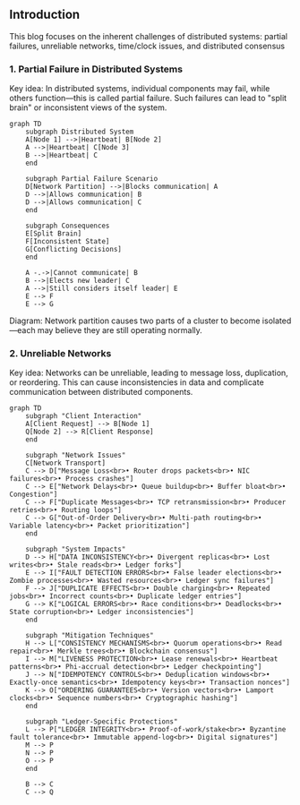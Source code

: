 <!--
author: "Avinash Gurugubelli",
title: "The Troubles of Distributed Systems",
description: "This blog discusses the common challenges faced in distributed systems, including network issues, data consistency, and fault tolerance.",
tags: [
  "Distributed Systems",
  "Network Issues",
  "Data Consistency",
  "Fault Tolerance",
  "System Design"
],
references: [{
  title: "Designing Data-Intensive Applications",
  authors: ["Martin Kleppmann"],
  publisher: "O'Reilly Media",
  year: 2017,
  url: "https://dataintensive.net/"
}]
-->

## Introduction
This blog focuses on the inherent challenges of distributed systems: partial failures, unreliable networks, time/clock issues, and distributed consensus

### 1. Partial Failure in Distributed Systems
Key idea: In distributed systems, individual components may fail, while others function—this is called partial failure. Such failures can lead to "split brain" or inconsistent views of the system.

```mermaid
graph TD
    subgraph Distributed System
    A[Node 1] -->|Heartbeat| B[Node 2]
    A -->|Heartbeat| C[Node 3]
    B -->|Heartbeat| C
    end

    subgraph Partial Failure Scenario
    D[Network Partition] -->|Blocks communication| A
    D -->|Allows communication| B
    D -->|Allows communication| C
    end

    subgraph Consequences
    E[Split Brain]
    F[Inconsistent State]
    G[Conflicting Decisions]
    end

    A -.->|Cannot communicate| B
    B -->|Elects new leader| C
    A -->|Still considers itself leader| E
    E --> F
    E --> G
```
Diagram: Network partition causes two parts of a cluster to become isolated—each may believe they are still operating normally.

### 2. Unreliable Networks
Key idea: Networks can be unreliable, leading to message loss, duplication, or reordering.
This can cause inconsistencies in data and complicate communication between distributed components.

```mermaid
graph TD
    subgraph "Client Interaction"
    A[Client Request] --> B[Node 1]
    Q[Node 2] --> R[Client Response]
    end
    
    subgraph "Network Issues"
    C[Network Transport]
    C --> D["Message Loss<br>• Router drops packets<br>• NIC failures<br>• Process crashes"]
    C --> E["Network Delays<br>• Queue buildup<br>• Buffer bloat<br>• Congestion"]
    C --> F["Duplicate Messages<br>• TCP retransmission<br>• Producer retries<br>• Routing loops"]
    C --> G["Out-of-Order Delivery<br>• Multi-path routing<br>• Variable latency<br>• Packet prioritization"]
    end
    
    subgraph "System Impacts"
    D --> H["DATA INCONSISTENCY<br>• Divergent replicas<br>• Lost writes<br>• Stale reads<br>• Ledger forks"]
    E --> I["FAULT DETECTION ERRORS<br>• False leader elections<br>• Zombie processes<br>• Wasted resources<br>• Ledger sync failures"]
    F --> J["DUPLICATE EFFECTS<br>• Double charging<br>• Repeated jobs<br>• Incorrect counts<br>• Duplicate ledger entries"]
    G --> K["LOGICAL ERRORS<br>• Race conditions<br>• Deadlocks<br>• State corruption<br>• Ledger inconsistencies"]
    end
    
    subgraph "Mitigation Techniques"
    H --> L["CONSISTENCY MECHANISMS<br>• Quorum operations<br>• Read repair<br>• Merkle trees<br>• Blockchain consensus"]
    I --> M["LIVENESS PROTECTION<br>• Lease renewals<br>• Heartbeat patterns<br>• Phi-accrual detection<br>• Ledger checkpointing"]
    J --> N["IDEMPOTENCY CONTROLS<br>• Deduplication windows<br>• Exactly-once semantics<br>• Idempotency keys<br>• Transaction nonces"]
    K --> O["ORDERING GUARANTEES<br>• Version vectors<br>• Lamport clocks<br>• Sequence numbers<br>• Cryptographic hashing"]
    end
    
    subgraph "Ledger-Specific Protections"
    L --> P["LEDGER INTEGRITY<br>• Proof-of-work/stake<br>• Byzantine fault tolerance<br>• Immutable append-log<br>• Digital signatures"]
    M --> P
    N --> P
    O --> P
    end
    
    B --> C
    C --> Q
```